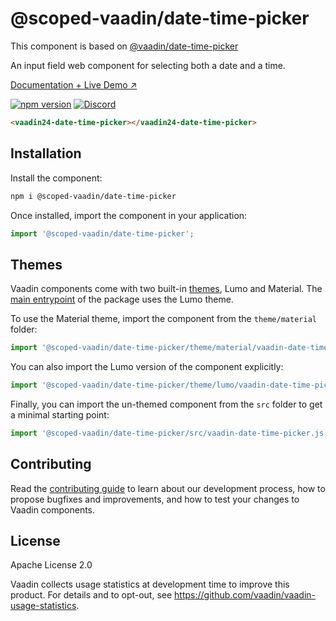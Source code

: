 # @scoped-vaadin/date-time-picker

This component is based on [@vaadin/date-time-picker](https://www.npmjs.com/package/@vaadin/date-time-picker)

An input field web component for selecting both a date and a time.

[Documentation + Live Demo ↗](https://vaadin.com/docs/latest/components/date-time-picker)

[![npm version](https://badgen.net/npm/v/@scoped-vaadin/date-time-picker)](https://www.npmjs.com/package/@scoped-vaadin/date-time-picker)
[![Discord](https://img.shields.io/discord/732335336448852018?label=discord)](https://discord.gg/PHmkCKC)

```html
<vaadin24-date-time-picker></vaadin24-date-time-picker>
```

## Installation

Install the component:

```sh
npm i @scoped-vaadin/date-time-picker
```

Once installed, import the component in your application:

```js
import '@scoped-vaadin/date-time-picker';
```

## Themes

Vaadin components come with two built-in [themes](https://vaadin.com/docs/latest/styling), Lumo and Material.
The [main entrypoint](https://github.com/vaadin/web-components/blob/master/packages/date-time-picker/vaadin-date-time-picker.js) of the package uses the Lumo theme.

To use the Material theme, import the component from the `theme/material` folder:

```js
import '@scoped-vaadin/date-time-picker/theme/material/vaadin-date-time-picker.js';
```

You can also import the Lumo version of the component explicitly:

```js
import '@scoped-vaadin/date-time-picker/theme/lumo/vaadin-date-time-picker.js';
```

Finally, you can import the un-themed component from the `src` folder to get a minimal starting point:

```js
import '@scoped-vaadin/date-time-picker/src/vaadin-date-time-picker.js';
```

## Contributing

Read the [contributing guide](https://vaadin.com/docs/latest/contributing/overview) to learn about our development process, how to propose bugfixes and improvements, and how to test your changes to Vaadin components.

## License

Apache License 2.0

Vaadin collects usage statistics at development time to improve this product.
For details and to opt-out, see https://github.com/vaadin/vaadin-usage-statistics.
